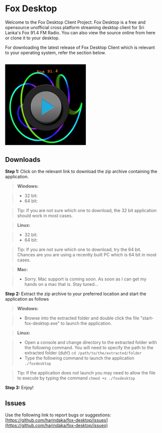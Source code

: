 Fox Desktop
===========

Welcome to the Fox Desktop Client Project. Fox Desktop is a free and opensource unofficial cross platform streaming desktop client for Sri Lanka's Fox 91.4 FM Radio. You can also view the source online from here or clone it to your desktop. 

For downloading the latest release of Fox Desktop Client which is relevant to your operating system, refer the section below.

![enter image description here](https://raw.githubusercontent.com/harindaka/fox-desktop/master/images/profilepic.png)
----------


Downloads
-------------

**Step 1:** Click on the relevant link to download the zip archive containing the application.

> **Windows:**

> - 32 bit: 
> - 64 bit: 

> Tip: If you are not sure which one to download, the 32 bit application should work in most cases.

> **Linux:**

> - 32 bit: 
> - 64 bit: 

> Tip: If you are not sure which one to download, try the 64 bit. Chances are you are using a recently built PC which is 64 bit in most cases.

> **Mac:**

> - Sorry. Mac support is coming soon. As soon as I can get my hands on a mac that is. Stay tuned...
  
  
**Step 2:** Extract the zip archive to your preferred location and start the application as follows

> **Windows:**

> - Browse into the extracted folder and double click the file "start-fox-desktop.exe" to launch the application.

> **Linux:**

> - Open a console and change directory to the extracted folder with the following command. You will need to specify the path to the extracted folder (duh!) 
> `cd /path/to/the/extracted/folder`
> - Type the following command to launch the application
> `./foxdesktop`  

>Tip: If the application does not launch you may need to allow the file to execute by typing the command `chmod +x ./foxdesktop`

**Step 3:** Enjoy!

Issues
-------------
Use the following link to report bugs or suggestions: [https://github.com/harindaka/fox-desktop/issues](https://github.com/harindaka/fox-desktop/issues)
